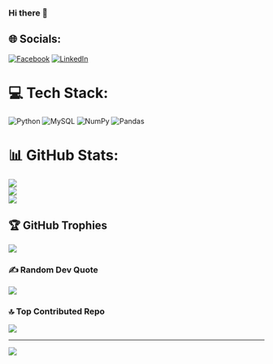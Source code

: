 ### Hi there 👋


## 🌐 Socials:
[![Facebook](https://img.shields.io/badge/Facebook-%231877F2.svg?logo=Facebook&logoColor=white)](https://facebook.com/https://www.facebook.com/hieu.130920049) [![LinkedIn](https://img.shields.io/badge/LinkedIn-%230077B5.svg?logo=linkedin&logoColor=white)](https://linkedin.com/in/www.linkedin.com/in/nguyễn-đình-hiếu-818778303) 

# 💻 Tech Stack:
![Python](https://img.shields.io/badge/python-3670A0?style=plastic&logo=python&logoColor=ffdd54) ![MySQL](https://img.shields.io/badge/mysql-%2300000f.svg?style=plastic&logo=mysql&logoColor=white) ![NumPy](https://img.shields.io/badge/numpy-%23013243.svg?style=plastic&logo=numpy&logoColor=white) ![Pandas](https://img.shields.io/badge/pandas-%23150458.svg?style=plastic&logo=pandas&logoColor=white)
# 📊 GitHub Stats:
![](https://github-readme-stats.vercel.app/api?username=nguyendinhhieu1309&theme=dark&hide_border=false&include_all_commits=false&count_private=false)<br/>
![](https://github-readme-streak-stats.herokuapp.com/?user=nguyendinhhieu1309&theme=dark&hide_border=false)<br/>
![](https://github-readme-stats.vercel.app/api/top-langs/?username=nguyendinhhieu1309&theme=dark&hide_border=false&include_all_commits=false&count_private=false&layout=compact)

## 🏆 GitHub Trophies
![](https://github-profile-trophy.vercel.app/?username=nguyendinhhieu1309&theme=radical&no-frame=true&no-bg=true&margin-w=4)

### ✍️ Random Dev Quote
![](https://quotes-github-readme.vercel.app/api?type=horizontal&theme=radical)

### 🔝 Top Contributed Repo
![](https://github-contributor-stats.vercel.app/api?username=nguyendinhhieu1309&limit=5&theme=dark&combine_all_yearly_contributions=true)

---
[![](https://visitcount.itsvg.in/api?id=nguyendinhhieu1309&icon=0&color=0)](https://visitcount.itsvg.in)

<!-- Proudly created with GPRM ( https://gprm.itsvg.in ) -->
